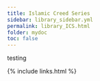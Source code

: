 ```yaml
---
title: Islamic Creed Series
sidebar: library_sidebar.yml
permalink: library_ICS.html
folder: mydoc
toc: false
---
```

testing

{% include links.html %}
